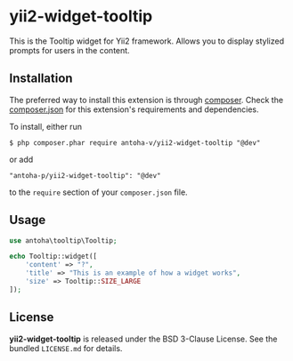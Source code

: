 yii2-widget-tooltip
=====================

This is the Tooltip widget for Yii2 framework. Allows you to display stylized prompts for users in the content.

## Installation

The preferred way to install this extension is through [composer](http://getcomposer.org/download/). Check the [composer.json](https://github.com/antoha-p/yii2-widget-tooltip/blob/master/composer.json) for this extension's requirements and dependencies.

To install, either run

```
$ php composer.phar require antoha-v/yii2-widget-tooltip "@dev"
```

or add

```
"antoha-p/yii2-widget-tooltip": "@dev"
```

to the ```require``` section of your `composer.json` file.

## Usage

```php
use antoha\tooltip\Tooltip;

echo Tooltip::widget([
    'content' => "?",
    'title' => "This is an example of how a widget works",
    'size' => Tooltip::SIZE_LARGE
]);
```

## License

**yii2-widget-tooltip** is released under the BSD 3-Clause License. See the bundled `LICENSE.md` for details.
